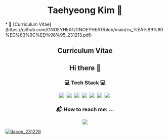 <h1 align='center'> Taehyeong Kim 👋 </h1>
* 🤗 [Curriculum Vitae](https://github.com/GNOEYHEAT/GNOEYHEAT/blob/main/cv_%EA%B9%80%ED%83%9C%ED%98%95_231213.pdf)

<h2 align='center'> Curriculum Vitae </h2>





<h2 align='center'> Hi there 👋 </h2>

<h3 align='center'> 💻 Tech Stack 💻 </h3>
<p align='center'>
<img src="https://img.shields.io/badge/Python-3776AB?style=flat-square&logo=Python&logoColor=white"/></a>&nbsp
<img src="https://img.shields.io/badge/TensorFlow-FF6F00?style=flat-square&logo=TensorFlow&logoColor=white"/></a>&nbsp
<img src="https://img.shields.io/badge/Keras-D00000?style=flat-square&logo=Keras&logoColor=white"/></a>&nbsp
<img src="https://img.shields.io/badge/PyTorch-EE4C2C?style=flat-square&logo=PyTorch&logoColor=white"/></a>&nbsp
<img src="https://img.shields.io/badge/PyTorch Lightning-792EE5?style=flat-square&logo=PyTorch Lightning&logoColor=white"/></a>&nbsp
<img src="https://img.shields.io/badge/R-276DC3?style=flat-square&logo=R&logoColor=white"/></a>&nbsp
<img src="https://img.shields.io/badge/MySQL-4479A1?style=flat-square&logo=MySQL&logoColor=white"/></a>&nbsp
</p>

<h3 align='center'> 📬 How to reach me: ...</h3>
<p align='center'>
  <a href='mailto:taehyeong93@korea.ac.kr'><img src='https://img.shields.io/badge/-Gmail-critical'><br>
    </p>

<!--
**GNOEYHEAT/GNOEYHEAT** is a ✨ _special_ ✨ repository because its `README.md` (this file) appears on your GitHub profile.

Here are some ideas to get you started:

- 🔭 I’m currently working on ...
- 🌱 I’m currently learning ...
- 👯 I’m looking to collaborate on ...
- 🤔 I’m looking for help with ...
- 💬 Ask me about ...
- 📫 How to reach me: ...
- 😄 Pronouns: ...
- ⚡ Fun fact: ...
-->



![dacon_231229](https://github.com/GNOEYHEAT/GNOEYHEAT/assets/42865570/c85c7fd1-727e-4b71-925a-f62f18e2eea1)
